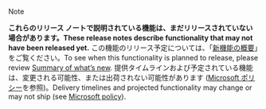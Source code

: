  > [!NOTE]
 >  <span data-ttu-id="4fd7b-101">**これらのリリース ノートで説明されている機能は、まだリリースされていない場合があります。**</span><span class="sxs-lookup"><span data-stu-id="4fd7b-101">**These release notes describe functionality that may not have been released yet.**</span></span>
<span data-ttu-id="4fd7b-102">この機能のリリース予定については、「[新機能の概要](/business-applications-release-notes/October18/service/customer-service-core-release-notes/planned-features)」をご覧ください。</span><span class="sxs-lookup"><span data-stu-id="4fd7b-102">To see when this functionality is planned to release, please review [Summary of what’s new](/business-applications-release-notes/October18/service/customer-service-core-release-notes/planned-features).</span></span> <span data-ttu-id="4fd7b-103">提供タイムラインおよび予定されている機能は、変更される可能性、または出荷されない可能性があります ([Microsoft ポリシー](https://go.microsoft.com/fwlink/p/?linkid=2007332)を参照)。</span><span class="sxs-lookup"><span data-stu-id="4fd7b-103">Delivery timelines and projected functionality may change or may not ship (see [Microsoft policy](https://go.microsoft.com/fwlink/p/?linkid=2007332)).</span></span> 
